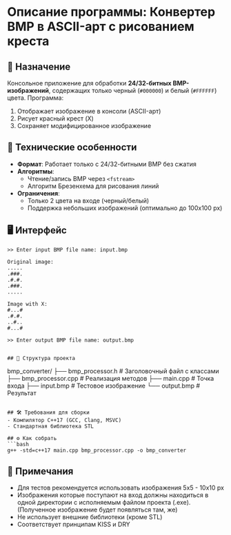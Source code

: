 
# Описание программы: Конвертер BMP в ASCII-арт с рисованием креста

## 📌 Назначение
Консольное приложение для обработки **24/32-битных BMP-изображений**, содержащих только черный (`#000000`) и белый (`#FFFFFF`) цвета. Программа:
1. Отображает изображение в консоли (ASCII-арт)
2. Рисует красный крест (X)
3. Сохраняет модифицированное изображение

## 🔧 Технические особенности
- **Формат**: Работает только с 24/32-битными BMP без сжатия
- **Алгоритмы**:
  - Чтение/запись BMP через `<fstream>`
  - Алгоритм Брезенхема для рисования линий
- **Ограничения**:
  - Только 2 цвета на входе (черный/белый)
  - Поддержка небольших изображений (оптимально до 100x100 px)

## 🖥️ Интерфейс
```plaintext
>> Enter input BMP file name: input.bmp

Original image:
.....
.###.
.#.#.
.###.
.....

Image with X:
#...#
.#.#.
..#..
#...# 

>> Enter output BMP file name: output.bmp


## 📂 Структура проекта
```
bmp_converter/
├── bmp_processor.h    # Заголовочный файл с классами
├── bmp_processor.cpp  # Реализация методов
├── main.cpp           # Точка входа
├── input.bmp          # Тестовое изображение
└── output.bmp         # Результат
```

## 🛠️ Требования для сборки
- Компилятор C++17 (GCC, Clang, MSVC)
- Стандартная библиотека STL

## ⚙️ Как собрать
```bash
g++ -std=c++17 main.cpp bmp_processor.cpp -o bmp_converter
```

## 📝 Примечания
- Для тестов рекомендуется использовать изображения 5x5 - 10x10 px
- Изображения которые поступают на вход должны находиться в одной директории с исполняемым файлом проекта (.exe). (Полученное изображение будет появляться там, же)
- Не использует внешние библиотеки (кроме STL)
- Соответствует принципам KISS и DRY

